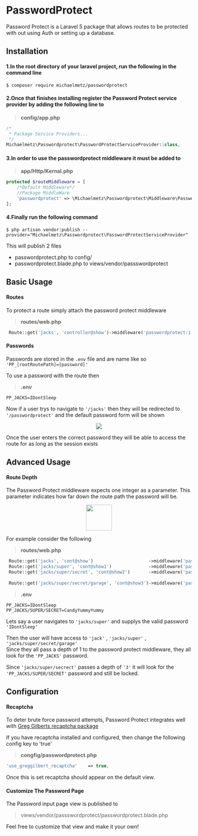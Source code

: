 PasswordProtect
====
Password Protect is a Laravel 5 package that allows routes to be protected with out using Auth or setting up a database.

Installation
---
#### 1.In the root directory of your laravel project, run the following in the command line
```
$ composer require michaelmetz/passwordprotect
```

#### 2.Once that finishes installing register the Password Protect service provider by adding the following line to
><b>config/app.php</b>
```php
/*
 * Package Service Providers...
 */
Michaelmetz\Passwordprotect\PasswordProtectServiceProvider::class,
```
#### 3.In order to use the passwordprotect middleware it must be added to
><b>app/Http/Kernal.php</b>
```php
protected $routeMiddleware = [
    /*Default Middleware*/
    //Package MiddleWare
    'passwordprotect' => \Michaelmetz\Passwordprotect\Middleware\PasswordProtect::class,
];
```
#### 4.Finally run the following command
```
$ php artisan vendor:publish --provider="Michaelmetz\Passwordprotect\PasswordProtectServiceProvider"
```
This will publish 2 files
* passwordprotect.php to config/
* passwordprotect.blade.php to views/vendor/passswordprotect

Basic Usage
----
#### Routes
To protect a route simply attach the password protect middleware
><b>routes/web.php </b>
```php
 Route::get('jacks', 'controller@show')->middleware('passwordprotect:1');
```
#### Passwords
Passwords are stored in the `.env` file and are name like so `'PP_[rootRoutePath]=[password]'`

To use a password with the route then
><b>.env</b>
```
PP_JACKS=IDontSleep
```
Now if a user trys to navigate to `'/jacks'`  then they will be redirected to `'/passwordprotect'` and the default password form will be shown

<p align="center"><img src ="https://i.imgur.com/D59Ilso.jpg"/></p>

Once the user enters the correct password they will be able to access the route for as long as the session exists

Advanced Usage
----
#### Route Depth
The Password Protect middleware expects one integer as a parameter. This parameter indicates how far down the route path the password will be. 
<p align="center"><img src ="https://media.giphy.com/media/xUA7aMrZRjAjHbAYla/giphy.gif" height="70"/></p>


For example consider the following
><b>routes/web.php </b>
```php
 Route::get('jacks', 'cont@show')                     ->middleware('passwordprotect:1');
 Route::get('jacks/super', 'cont@show1')              ->middleware('passwordprotect:1');
 Route::get('jacks/super/secret', 'cont@show2')       ->middleware('passwordprotect:3');
                                                                                 /* ^Note depth of 3*/
 Route::get('jacks/super/secret/garage', 'cont@show3')->middleware('passwordprotect:1');
```
><b>.env</b>
```
PP_JACKS=IDontSleep
PP_JACKS/SUPER/SECRET=CandyYummyYummy
```
Lets say a user navigates to ``'jacks/super'`` and supplys the valid password ``'IDontSleep'``

Then the user will have access to ``'jack'`` , ``'jacks/super'`` , ``'jacks/super/secret/garage'``  
Since they all pass a depth of 1 to the password protect middleware, they all look for the `'PP_JACKS'` password.

Since `'jacks/super/secrect'` passes a depth of ``'3'`` it will look for the ``'PP_JACKS/SUPER/SECRET'`` password and still be locked.

Configuration
----

#### Recaptcha
To deter brute force password attempts, Password Protect integrates well with [Greg Gilberts recaptcha package](https://github.com/greggilbert/recaptcha)

If you have recaptcha installed and configured, then change the following config key to 'true'
><b>congfig/passwordprotect.php</b>
```php
'use_greggilbert_recaptcha'    => true,
```
Once this is set recaptcha should appear on the default view.

#### Customize The Password Page

The Password input page view is published to 

>views/vendor/passswordprotect/passwordprotect.blade.php

 Feel free to customize that view and make it your own!
